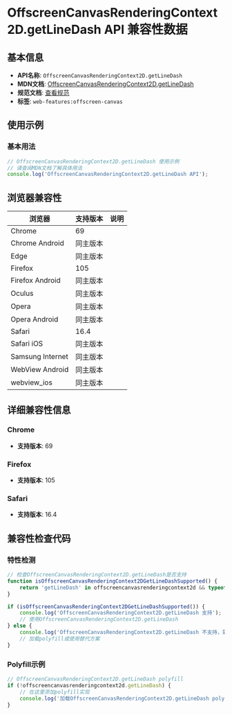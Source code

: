 # OffscreenCanvasRenderingContext2D.getLineDash API 兼容性数据

## 基本信息

- **API名称**: `OffscreenCanvasRenderingContext2D.getLineDash`
- **MDN文档**: [OffscreenCanvasRenderingContext2D.getLineDash](https://developer.mozilla.org/docs/Web/API/CanvasRenderingContext2D/getLineDash)
- **规范文档**: [查看规范](https://html.spec.whatwg.org/multipage/canvas.html#dom-context-2d-getlinedash-dev)
- **标签**: `web-features:offscreen-canvas`

## 使用示例

### 基本用法

```javascript
// OffscreenCanvasRenderingContext2D.getLineDash 使用示例
// 请查阅MDN文档了解具体用法
console.log('OffscreenCanvasRenderingContext2D.getLineDash API');
```

## 浏览器兼容性

| 浏览器 | 支持版本 | 说明 |
|--------|----------|------|
| Chrome | 69 |  |
| Chrome Android | 同主版本 |  |
| Edge | 同主版本 |  |
| Firefox | 105 |  |
| Firefox Android | 同主版本 |  |
| Oculus | 同主版本 |  |
| Opera | 同主版本 |  |
| Opera Android | 同主版本 |  |
| Safari | 16.4 |  |
| Safari iOS | 同主版本 |  |
| Samsung Internet | 同主版本 |  |
| WebView Android | 同主版本 |  |
| webview_ios | 同主版本 |  |

## 详细兼容性信息

### Chrome

- **支持版本**: 69

### Firefox

- **支持版本**: 105

### Safari

- **支持版本**: 16.4

## 兼容性检查代码

### 特性检测

```javascript
// 检查OffscreenCanvasRenderingContext2D.getLineDash是否支持
function isOffscreenCanvasRenderingContext2DGetLineDashSupported() {
    return 'getLineDash' in offscreencanvasrenderingcontext2d && typeof offscreencanvasrenderingcontext2d.getLineDash === 'function';
}

if (isOffscreenCanvasRenderingContext2DGetLineDashSupported()) {
    console.log('OffscreenCanvasRenderingContext2D.getLineDash 支持');
    // 使用OffscreenCanvasRenderingContext2D.getLineDash
} else {
    console.log('OffscreenCanvasRenderingContext2D.getLineDash 不支持，需要polyfill');
    // 加载polyfill或使用替代方案
}
```

### Polyfill示例

```javascript
// OffscreenCanvasRenderingContext2D.getLineDash polyfill
if (!offscreencanvasrenderingcontext2d.getLineDash) {
    // 在这里添加polyfill实现
    console.log('加载OffscreenCanvasRenderingContext2D.getLineDash polyfill');
}
```


